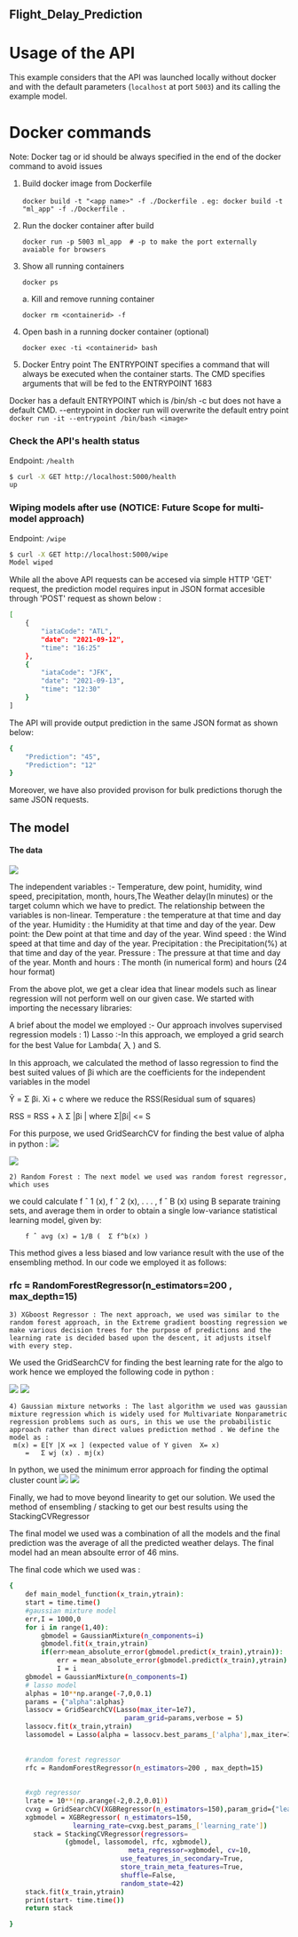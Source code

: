 ## Flight_Delay_Prediction

# Usage of the API  

This example considers that the API was launched locally without docker and 
with the default parameters (`localhost` at port `5003`) and its calling 
the example model.

# Docker commands 
Note: Docker tag or id should be always specified in the end of the docker command to avoid issues
1. Build docker image from Dockerfile

    ```docker build -t "<app name>" -f ./Dockerfile .```
    ```eg: docker build -t "ml_app" -f ./Dockerfile .```

2. Run the docker container after build

    ```docker run -p 5003 ml_app  # -p to make the port externally avaiable for browsers```

3. Show all running containers
    
    ```docker ps```

    a. Kill and remove running container
    
     ```docker rm <containerid> -f ```

4. Open bash in a running docker container (optional)

    ```docker exec -ti <containerid> bash```
5. Docker Entry point
The ENTRYPOINT specifies a command that will always be executed when the container starts. The CMD specifies arguments that will be fed to the ENTRYPOINT
1683

Docker has a default ENTRYPOINT which is /bin/sh -c but does not have a default CMD.
--entrypoint in docker run will overwrite the default entry point
    ```docker run -it --entrypoint /bin/bash <image>```


### Check the API's health status

Endpoint: `/health`

```bash
$ curl -X GET http://localhost:5000/health
up
```

### Wiping models after use (NOTICE: Future Scope for multi- model approach)

Endpoint: `/wipe`

```bash
$ curl -X GET http://localhost:5000/wipe
Model wiped
```

While all the above API requests can be accesed via simple HTTP 'GET' request, the prediction model requires input in JSON format accesible through 'POST' request as shown below :

```bash
[
    {
        "iataCode": "ATL",
        "date": "2021-09-12",
        "time": "16:25"
    },
    {
        "iataCode": "JFK",
        "date": "2021-09-13",
        "time": "12:30"
    }
]


```
The API will provide output prediction in the same JSON format as shown below:

```bash
{
    "Prediction": "45",
    "Prediction": "12"
}

```
Moreover, we have also provided provison for bulk predictions thorugh the same JSON requests.

## The model

#### The data 
![](https://github.com/shaurysrivastav27/Flight_Delay_Prediction/blob/main/notebooks/Final/plots/the%20data.png)


The independent variables :- Temperature, dew point, humidity, wind speed, precipitation, month, hours,The Weather delay(In minutes) or the target column which  we have to predict. 
The relationship between the variables is non-linear.
Temperature : the temperature at that time and day of the year.
Humidity : the Humidity at that time and day of the year.
Dew point: the Dew point at that time and day of the year.
Wind speed  : the Wind speed at that time and day of the year.
Precipitation : the Precipitation(%) at that time and day of the year.
Pressure : The pressure at that time and day of the year.
Month and hours : The month (in numerical form) and hours (24 hour format) 

From the above plot, we get a clear idea that linear models such as linear regression will not perform well on our given case.
We started with importing the necessary libraries: 
 

A brief about the model we employed :-
    Our approach involves supervised regression models :
    1) Lasso :-In this approach, we employed a grid search for the best Value for Lambda( 入 ) and S.

In this approach, we calculated the   method of lasso regression to find the best suited values of βi which are the coefficients for the independent variables in the model 

Ŷ =  Σ βi. Xi + c  where we reduce the RSS(Residual sum of squares) 

RSS = RSS + λ Σ |βi | where Σ|βi| <= S

For this purpose, we used GridSearchCV for finding the best value of alpha in python :
![](https://github.com/shaurysrivastav27/Flight_Delay_Prediction/blob/main/notebooks/Final/plots/lasso.png)

![](https://github.com/shaurysrivastav27/Flight_Delay_Prediction/blob/main/notebooks/Final/plots/lasso2.png)


    2) Random Forest : The next model we used was random forest regressor, which uses 

we could calculate
f ˆ 1 (x), f ˆ 2 (x), . . . , f ˆ B (x) using B separate training sets, and average them
in order to obtain a single low-variance statistical learning model, given by: 


        f ˆ avg (x) = 1/B (  Σ f^b(x) )
This method gives a less biased and low variance result with the use of the ensembling method.
In our code we employed it as follows: 

### rfc = RandomForestRegressor(n_estimators=200 , max_depth=15)


    3) XGboost Regressor : The next approach, we used was similar to the random forest approach, in the Extreme gradient boosting regression we make various decision trees for the purpose of predictions and the learning rate is decided based upon the descent, it adjusts itself with every step. 
We used the GridSearchCV for finding the best learning rate for the algo to work hence we employed the following code in python : 

  ![](https://github.com/shaurysrivastav27/Flight_Delay_Prediction/blob/main/notebooks/Final/plots/xgbregressor.png)
  ![](https://github.com/shaurysrivastav27/Flight_Delay_Prediction/blob/main/notebooks/Final/plots/xgbregressor2.png)


    4) Gaussian mixture networks : The last algorithm we used was gaussian mixture regression which is widely used for Multivariate Nonparametric regression problems such as ours, in this we use the probabilistic approach rather than direct values prediction method . We define the model as : 
     m(x) = E[Y |X =x ] (expected value of Y given  X= x) 
        =   Σ wj (x) . mj(x)
In python, we used the minimum error approach for finding the optimal cluster count
![](https://github.com/shaurysrivastav27/Flight_Delay_Prediction/blob/main/notebooks/Final/plots/gaussian_mixture.png)
![](https://github.com/shaurysrivastav27/Flight_Delay_Prediction/blob/main/notebooks/Final/plots/plot.jpg)
 
    
Finally, we had  to move beyond linearity to get our solution. We used the method of ensembling / stacking to get our best results using the StackingCVRegressor


The final model we used was a combination of all the models and the final prediction was the average of all the predicted weather delays. 
The final model had an mean absoulte error of 46 mins.


The final code which we used was : 


```bash
{
    def main_model_function(x_train,ytrain):
    start = time.time()
    #gaussian mixture model
    err,I = 1000,0
    for i in range(1,40):
        gbmodel = GaussianMixture(n_components=i)
        gbmodel.fit(x_train,ytrain)
        if(err>mean_absolute_error(gbmodel.predict(x_train),ytrain)):
            err = mean_absolute_error(gbmodel.predict(x_train),ytrain)
            I = i
    gbmodel = GaussianMixture(n_components=I)
    # lasso model
    alphas = 10**np.arange(-7,0,0.1)
    params = {"alpha":alphas}
    lassocv = GridSearchCV(Lasso(max_iter=1e7),
                             param_grid=params,verbose = 5)
    lassocv.fit(x_train,ytrain)
    lassomodel = Lasso(alpha = lassocv.best_params_['alpha'],max_iter=1e7)
    
    
    #random forest regressor
    rfc = RandomForestRegressor(n_estimators=200 , max_depth=15)
    
    
    #xgb regressor
    lrate = 10**(np.arange(-2,0.2,0.01))
    cvxg = GridSearchCV(XGBRegressor(n_estimators=150),param_grid={"learning_rate":lrate},verbose=5).fit(x_train,ytrain)
    xgbmodel = XGBRegressor( n_estimators=150,
                learning_rate=cvxg.best_params_['learning_rate'])
      stack = StackingCVRegressor(regressors=
              (gbmodel, lassomodel, rfc, xgbmodel),
                              meta_regressor=xgbmodel, cv=10,
                            use_features_in_secondary=True,
                            store_train_meta_features=True,
                            shuffle=False,
                            random_state=42)
    stack.fit(x_train,ytrain)
    print(start- time.time())
    return stack

}

```








